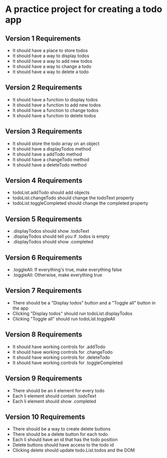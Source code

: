 # A practice project for creating a todo app

## Version 1 Requirements
- It should have a place to store todos
- It should have a way to display todos
- It should have a way to add new todos
- It should have a way to change a todo
- It should have a way to delete a todo

## Version 2 Requirements
- It should have a function to display todos
- It should have a function to add new todos
- It should have a function to change todos
- It should have a function to delete todos
 
## Version 3 Requirements
- It should store the todo array on an object
- It should have a displayTodos method
- It should have a addTodo method
- It should have a changeTodo method
- It should have a deleteTodo method
 
## Version 4 Requirements
- todoList.addTodo should add objects
- todoList.changeTodo should change the todoText property
- todoList.toggleCompleted should change the completed property

## Version 5 Requirements 
- .displayTodos should show .todoText
- .displayTodos should tell you if .todos is empty
- .displayTodos should show .completed

## Version 6 Requirements
- .toggleAll: If everything's true, make everything false
- .toggleAll: Otherwise, make everything true

## Version 7 Requirements
- There should be a "Display todos" button and a "Toggle all" button in the app
- Clicking "Display todos" should run todoList.displayTodos
- Clicking "Toggle all" should run todoList.toggleAll

## Version 8 Requirements
- It should have working controls for .addTodo
- It should have working controls for .changeTodo
- It should have working controls for .deleteTodo
- It should have working controls for .toggleCompleted

## Version 9 Requirements
- There should be an li element for every todo
- Each li element should contain .todoText
- Each li element should show .completed
 
## Version 10 Requirements
- There should be a way to create delete buttons
- There should be a delete button for each todo
- Each li should have an id that has the todo position
- Delete buttons should have access to the todo id
- Clicking delete should update todo.List.todos and the DOM